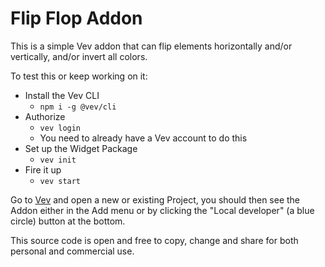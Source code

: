 # Flip Flop Addon

This is a simple Vev addon that can flip elements horizontally and/or vertically, and/or invert all colors.

To test this or keep working on it: 
 * Install the Vev CLI
   * `npm i -g @vev/cli`
 * Authorize
   * `vev login`
   * You need to already have a Vev account to do this
 * Set up the Widget Package
   * `vev init`
 * Fire it up
   * `vev start`

Go to [Vev](https://editor.vev.design) and open a new or existing Project, you should then see the Addon either in the Add menu or by clicking the "Local developer" (a blue circle) button at the bottom.

This source code is open and free to copy, change and share for both personal and commercial use.
